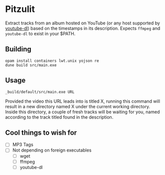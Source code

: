# Pitzulit
Extract tracks from an album hosted on YouTube (or any host supported by [youtube-dl](https://github.com/rg3/youtube-dl))
based on the timestamps in its description.
Expects `ffmpeg` and `youtube-dl` to exist in your $PATH.

## Building
```
opam install containers lwt.unix yojson re
dune build src/main.exe
```

## Usage
```
_build/default/src/main.exe URL
```
Provided the video this URL leads into is titled X, running this command will result in a new directory named X under the current working directory. Inside this directory, a couple of fresh tracks will be waiting for you, named according to the track titled found in the description.

## Cool things to wish for
- [ ] MP3 Tags
- [ ] Not depending on foreign executables
    - [ ] wget
    - [ ] ffmpeg
    - [ ] youtube-dl
